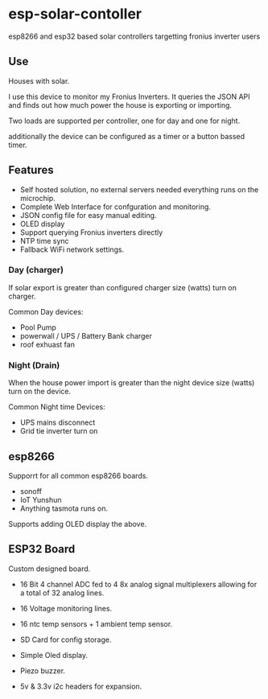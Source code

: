 # esp-solar-contoller
 esp8266 and esp32 based solar controllers targetting fronius inverter users

## Use

Houses with solar.

I use this device to monitor my Fronius Inverters. It queries the JSON API and finds out how much power the house is exporting or importing.

Two loads are supported per controller, one for day and one for night.

additionally the device can be configured as a timer or a button bassed timer.

## Features

* Self hosted solution, no external servers needed everything runs on the microchip.
* Complete Web Interface for confguration and monitoring.
* JSON config file for easy manual editing.
* OLED display
* Support querying Fronius inverters directly
* NTP time sync
* Fallback WiFi network settings.

### Day (charger)

If solar export is greater than configured charger size (watts) turn on charger.

Common Day devices:

* Pool Pump
* powerwall / UPS / Battery Bank charger
* roof exhuast fan

### Night (Drain)

When the house power import is greater than the night device size (watts) turn on the device.

Common Night time Devices:

* UPS mains disconnect
* Grid tie inverter turn on

## esp8266

Supporrt for all common esp8266 boards.

* sonoff
* IoT Yunshun
* Anything tasmota runs on.

Supports adding OLED display the above.

## ESP32 Board

Custom designed board.

* 16 Bit 4 channel ADC fed to 4 8x analog signal multiplexers allowing for a total of 32 analog lines.

* 16 Voltage monitoring lines.
* 16 ntc temp sensors + 1 ambient temp sensor.
* SD Card for config storage.
* Simple Oled display.
* Piezo buzzer.
* 5v & 3.3v i2c headers for expansion.
